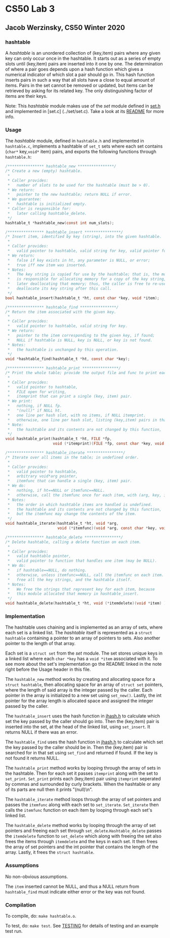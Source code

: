 # CS50 Lab 3
## Jacob Werzinsky, CS50 Winter 2020

### hashtable

A *hashtable* is an unordered collection of (key,item) pairs where any given key can only occur once in the hashtable. It 
starts out as a series of empty slots until (key,item) pairs are inserted into it one by one. The determination of where a 
pair goes depends upon a hash function which gives a numerical indicator of which slot a pair should go in. This hash function 
inserts pairs in such a way that all slots have a close to equal amount of items. Pairs in the set cannot be removed or 
updated, but items can be retrieved by asking for its related key. The only distinguishing factor of items are their keys. 

Note: This *hashtable* module makes use of the *set* module defined in [set.h](../set/set.h) and implemented in [set.c]
(../set/set.c). Take a look at its [README](../set/README.md) for more info.

### Usage

The *hashtable* module, defined in `hashtable.h` and implemented in `hashtable.c`, implements a hashtable of `set_t` sets 
where each set contains (`char*` key,`void*` item) pairs, and exports the following functions through `hashtable.h`:

```c
/**************** hashtable_new ****************/
/* Create a new (empty) hashtable.
 *
 * Caller provides:
 *   number of slots to be used for the hashtable (must be > 0).
 * We return:
 *   pointer to the new hashtable; return NULL if error.
 * We guarantee:
 *   hashtable is initialized empty.
 * Caller is responsible for:
 *   later calling hashtable_delete.
 */
hashtable_t *hashtable_new(const int num_slots);

/**************** hashtable_insert ****************/
/* Insert item, identified by key (string), into the given hashtable.
 *
 * Caller provides:
 *   valid pointer to hashtable, valid string for key, valid pointer for item.
 * We return:
 *   false if key exists in ht, any parameter is NULL, or error;
 *   true iff new item was inserted.
 * Notes:
 *   The key string is copied for use by the hashtable; that is, the module
 *   is responsible for allocating memory for a copy of the key string, and
 *   later deallocating that memory; thus, the caller is free to re-use or 
 *   deallocate its key string after this call.  
 */
bool hashtable_insert(hashtable_t *ht, const char *key, void *item);

/**************** hashtable_find ****************/
/* Return the item associated with the given key.
 *
 * Caller provides:
 *   valid pointer to hashtable, valid string for key.
 * We return:
 *   pointer to the item corresponding to the given key, if found;
 *   NULL if hashtable is NULL, key is NULL, or key is not found.
 * Notes:
 *   the hashtable is unchanged by this operation.
 */
void *hashtable_find(hashtable_t *ht, const char *key);

/**************** hashtable_print ****************/
/* Print the whole table; provide the output file and func to print each item.
 * 
 * Caller provides:
 *   valid pointer to hashtable, 
 *   FILE open for writing,
 *   itemprint that can print a single (key, item) pair.
 * We print:
 *   nothing, if NULL fp.
 *   "(null)" if NULL ht.
 *   one line per hash slot, with no items, if NULL itemprint.
 *   otherwise, one line per hash slot, listing (key,item) pairs in that slot.
 * Note:
 *   the hashtable and its contents are not changed by this function,
 */
void hashtable_print(hashtable_t *ht, FILE *fp, 
                     void (*itemprint)(FILE *fp, const char *key, void *item));

/**************** hashtable_iterate ****************/
/* Iterate over all items in the table; in undefined order.
 *
 * Caller provides:
 *   valid pointer to hashtable, 
 *   arbitrary void*arg pointer,
 *   itemfunc that can handle a single (key, item) pair.
 * We do:
 *   nothing, if ht==NULL or itemfunc==NULL.
 *   otherwise, call the itemfunc once for each item, with (arg, key, item).
 * Notes:
 *   the order in which hashtable items are handled is undefined.
 *   the hashtable and its contents are not changed by this function,
 *   but the itemfunc may change the contents of the item.
 */
void hashtable_iterate(hashtable_t *ht, void *arg,
                       void (*itemfunc)(void *arg, const char *key, void *item) );

/**************** hashtable_delete ****************/
/* Delete hashtable, calling a delete function on each item.
 *
 * Caller provides:
 *   valid hashtable pointer,
 *   valid pointer to function that handles one item (may be NULL).
 * We do:
 *   if hashtable==NULL, do nothing.
 *   otherwise, unless itemfunc==NULL, call the itemfunc on each item.
 *   free all the key strings, and the hashtable itself.
 * Notes:
 *   We free the strings that represent key for each item, because 
 *   this module allocated that memory in hashtable_insert.
 */
void hashtable_delete(hashtable_t *ht, void (*itemdelete)(void *item) );
```

### Implementation

The hashtable uses chaining and is implemented as an array of sets, where each set is a linked list.
The *hashtable* itself is represented as a `struct hashtable` containing a pointer to an array of pointers to sets. Also 
another pointer to the length of that array.

Each set is a `struct set` from the *set* module. The set stores unique keys in a linked list where each `char *key` has a 
`void *item` associated with it. To see more about the set's implementation go the README linked in the note right before the 
Usage header in this file.

The `hashtable_new` method works by creating and allocating space for a `struct hashtable`, then allocating space for an array 
of `struct set` pointers, where the length of said array is the integer passed by the caller. Each pointer in the array is 
initialized to a new set using `set_new()`. Lastly, the int pointer for the array length is allocated space and assigned the 
integer passed by the caller.

The `hashtable_insert` uses the hash function in [jhash.h](jhash.h) to calculate which set the key passed by the caller should 
go into. Then the (key,item) pair is inserted into the set, at the head of the linked list, using `set_insert`. It returns 
NULL if there was an error.

The `hashtable_find` uses the hash function in [jhash.h](jhash.h) to calculate which set the key passed by the caller should 
be in. Then the (key,item) pair is searched for in that set using `set_find` and returned if found. If the key is not found 
it returns NULL.

The `hashtable_print` method works by looping through the array of sets in the hashtable. Then for each set it passes 
`itemprint` along with the set to `set_print`. `Set_print` prints each (key,item) pair using `itemprint` seperated by 
commas and surrounded by curly brackets. When the hashtable or any of its parts are null then it prints "(null)\n".

The `hashtable_iterate` method loops through the array of set pointers and passes the `itemfunc` along with each set to 
`set_iterate`. `Set_iterate` then calls the `itemfunc` function on each item by looping through each set's linked list.

The `hashtable_delete` method works by looping through the array of set pointers and freeing each set through 
`set_delete`.`Hashtable_delete` passes the `itemdelete` function to `set_delete` which along with freeing the set also frees 
the items through `itemdelete` and the keys in each set. It then frees the array of set pointers and the int pointer that contains the length of the array. Lastly, it frees the `struct hashtable`.

### Assumptions

No non-obvious assumptions.

The `item` inserted cannot be NULL, and thus a NULL return from `hashtable_find` must indicate either error or the key was not 
found.

### Compilation

To compile, do: `make hashtable.o`.

To test, do: `make test`.
See [TESTING](TESTING.md) for details of testing and an example test run.
